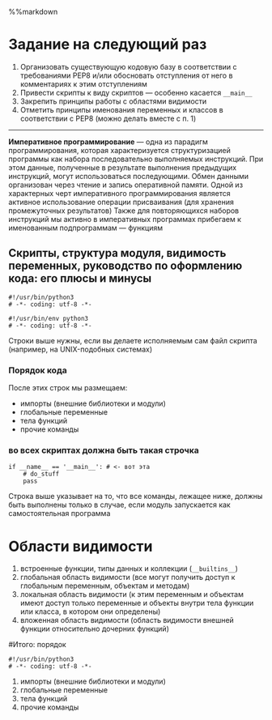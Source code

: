 %%markdown
# Задание на следующий раз
1. Организовать существующую кодовую базу в соответствии с требованиями PEP8 и/или обосновать отступления от него в комментариях к этим отступлениям
2. Привести скрипты к виду скриптов — особенно касается `__main__`
3. Закрепить принципы работы с областями видимости
4. Отметить принципы именования переменных и классов в соответствии с PEP8 (можно делать вместе с п. 1)
---

**Императивное программирование** — одна из парадигм программирования, которая характеризуется структуризацией программы как набора последовательно выполняемых инструкций. При этом данные, полученные в результате выполнения предыдущих инструкций, могут использоваться последующими. Обмен данными организован через чтение и запись оперативной памяти.
Одной из характерных черт императивного программирования является активное использование операции присваивания (для хранения промежуточных результатов)
Также для повторяющихся наборов инструкций мы активно в императивных программах прибегаем к именованным подпрограммам — функциям

## Скрипты, структура модуля, видимость переменных, руководство по оформлению кода: его плюсы и минусы
```
#!/usr/bin/python3
# -*- coding: utf-8 -*-

#!/usr/bin/env python3
# -*- coding: utf-8 -*-
```

Строки выше нужны, если вы делаете исполняемым сам файл скрипта (например, на UNIX-подобных системах)

### Порядок кода
После этих строк мы размещаем:
- импорты (внешние библиотеки и модули)
- глобальные переменные
- тела функций
- прочие команды

### во всех скриптах должна быть такая строчка
```
if __name__ == '__main__': # <- вот эта
    # do_stuff
    pass
```
Строка выше указывает на то, что все команды, лежащее ниже, должны быть выполнены только в случае, если модуль запускается как самостоятельная программа

# Области видимости

1. встроенные функции, типы данных и коллекции (`__builtins__`)
2. глобальная область видимости (все могут получить доступ к глобальным переменным, объектам и методам)
3. локальная область видимости (к этим переменным и объектам имеют доступ только переменные и объекты внутри тела функции или класса, в котором они определены)
4. вложенная область видимости (область видимости внешней функции относительно дочерних функций)

#Итого: порядок
```
#!/usr/bin/python3
# -*- coding: utf-8 -*-
```
1. импорты (внешние библиотеки и модули)
1. глобальные переменные
1. тела функций
1. прочие команды
